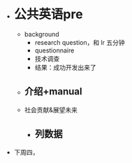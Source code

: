 - # 公共英语pre
	- background
		- research question，和 lr   五分钟
		- questionnaire
		- 技术调查
		- 结果：成功开发出来了
	- 介绍+**manual**
		-
	- 社会贡献&展望未来
		- 列数据
			-
- 下周四，